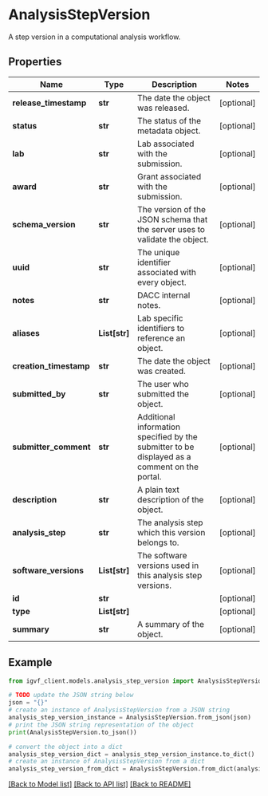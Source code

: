# AnalysisStepVersion

A step version in a computational analysis workflow.

## Properties

Name | Type | Description | Notes
------------ | ------------- | ------------- | -------------
**release_timestamp** | **str** | The date the object was released. | [optional] 
**status** | **str** | The status of the metadata object. | [optional] 
**lab** | **str** | Lab associated with the submission. | [optional] 
**award** | **str** | Grant associated with the submission. | [optional] 
**schema_version** | **str** | The version of the JSON schema that the server uses to validate the object. | [optional] 
**uuid** | **str** | The unique identifier associated with every object. | [optional] 
**notes** | **str** | DACC internal notes. | [optional] 
**aliases** | **List[str]** | Lab specific identifiers to reference an object. | [optional] 
**creation_timestamp** | **str** | The date the object was created. | [optional] 
**submitted_by** | **str** | The user who submitted the object. | [optional] 
**submitter_comment** | **str** | Additional information specified by the submitter to be displayed as a comment on the portal. | [optional] 
**description** | **str** | A plain text description of the object. | [optional] 
**analysis_step** | **str** | The analysis step which this version belongs to. | [optional] 
**software_versions** | **List[str]** | The software versions used in this analysis step versions. | [optional] 
**id** | **str** |  | [optional] 
**type** | **List[str]** |  | [optional] 
**summary** | **str** | A summary of the object. | [optional] 

## Example

```python
from igvf_client.models.analysis_step_version import AnalysisStepVersion

# TODO update the JSON string below
json = "{}"
# create an instance of AnalysisStepVersion from a JSON string
analysis_step_version_instance = AnalysisStepVersion.from_json(json)
# print the JSON string representation of the object
print(AnalysisStepVersion.to_json())

# convert the object into a dict
analysis_step_version_dict = analysis_step_version_instance.to_dict()
# create an instance of AnalysisStepVersion from a dict
analysis_step_version_from_dict = AnalysisStepVersion.from_dict(analysis_step_version_dict)
```
[[Back to Model list]](../README.md#documentation-for-models) [[Back to API list]](../README.md#documentation-for-api-endpoints) [[Back to README]](../README.md)


